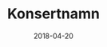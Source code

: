 ---
date: "2018-04-20"
concertStart: "2018-02-26T18:00:00Z"
title: "Konsertnamn"
location: "Address/Plats"
conductor: "Dirigent"
image: "https://placekitten.com/600/600"
---